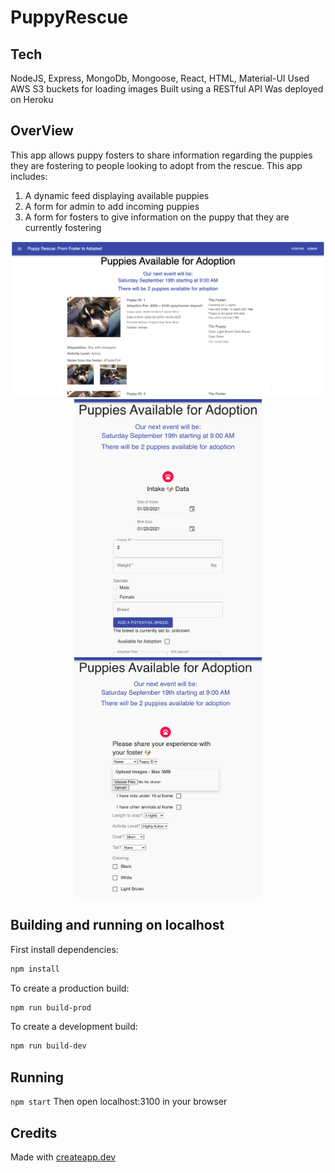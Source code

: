 # PuppyRescue

## Tech
NodeJS, Express, MongoDb, Mongoose, React, HTML, Material-UI
Used AWS S3 buckets for loading images
Built using a RESTful API
Was deployed on Heroku

## OverView 
This app allows puppy fosters to share information regarding the puppies they are fostering to people looking to adopt from the rescue. This app includes:

1. A dynamic feed displaying available puppies
2. A form for admin to add incoming puppies
3. A form for fosters to give information on the puppy that they are currently fostering
<p align="center">
  <img src="/puppyRescueFeed.png" width="500">
  <img src="/postIntake.png" width="300">
  <img src="/fosterForm.png" width="300">
</p>

## Building and running on localhost

First install dependencies:

```sh
npm install
```

To create a production build:

```sh
npm run build-prod
```

To create a development build:

```sh
npm run build-dev
```

## Running

`npm start` Then open localhost:3100 in your browser

## Credits

Made with [createapp.dev](https://createapp.dev/)
